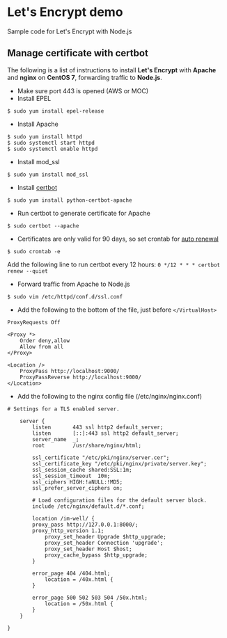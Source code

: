 # Let's Encrypt demo
Sample code for Let's Encrypt with Node.js

## Manage certificate with certbot

The following is a list of instructions to install **Let's Encrypt**
with **Apache** and **nginx** on **CentOS 7**, forwarding traffic to **Node.js**.

- Make sure port 443 is opened (AWS or MOC)
- Install EPEL
  
`$ sudo yum install epel-release`

- Install Apache

```
$ sudo yum install httpd
$ sudo systemctl start httpd
$ sudo systemctl enable httpd
```

- Install mod\_ssl

`$ sudo yum install mod_ssl`

- Install [certbot](https://certbot.eff.org/#centosrhel7-apache)

`$ sudo yum install python-certbot-apache`

- Run certbot to generate certificate for Apache

`$ sudo certbot --apache`

- Certificates are only valid for 90 days, so set crontab for [auto renewal](https://certbot.eff.org/docs/using.html#renewal)

`$ sudo crontab -e`
    
Add the following line to run certbot every 12 hours: `0 */12 * * * certbot renew --quiet`

- Forward traffic from Apache to Node.js

`$ sudo vim /etc/httpd/conf.d/ssl.conf`

- Add the following to the bottom of the file, just before `</VirtualHost>`

```
ProxyRequests Off

<Proxy *>
    Order deny,allow
    Allow from all
</Proxy>

<Location />
    ProxyPass http://localhost:9000/
    ProxyPassReverse http://localhost:9000/
</Location>
```

- Add the following to the nginx config file (/etc/nginx/nginx.conf)
  
```
# Settings for a TLS enabled server.

    server {
        listen       443 ssl http2 default_server;
        listen       [::]:443 ssl http2 default_server;
        server_name  _;
        root         /usr/share/nginx/html;

        ssl_certificate "/etc/pki/nginx/server.cer";
        ssl_certificate_key "/etc/pki/nginx/private/server.key";
        ssl_session_cache shared:SSL:1m;
        ssl_session_timeout  10m;
        ssl_ciphers HIGH:!aNULL:!MD5;
        ssl_prefer_server_ciphers on;

        # Load configuration files for the default server block.
        include /etc/nginx/default.d/*.conf;

        location /im-well/ {
        proxy_pass http://127.0.0.1:8000/;
        proxy_http_version 1.1;
            proxy_set_header Upgrade $http_upgrade;
            proxy_set_header Connection 'upgrade';
            proxy_set_header Host $host;
            proxy_cache_bypass $http_upgrade;
        }

        error_page 404 /404.html;
            location = /40x.html {
        }

        error_page 500 502 503 504 /50x.html;
            location = /50x.html {
        }
    }

}
```
